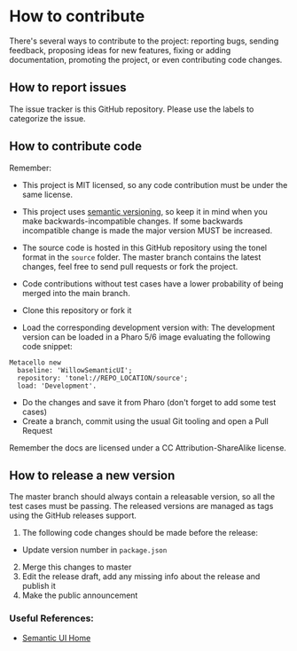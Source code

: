 How to contribute
=================

There's several ways to contribute to the project: reporting bugs, sending feedback, proposing ideas for new features, fixing or adding documentation, promoting the project, or even contributing code changes.

## How to report issues

The issue tracker is this GitHub repository. Please use the labels to categorize the issue.

## How to contribute code

Remember:
- This project is MIT licensed, so any code contribution must be under the same license.
- This project uses [semantic versioning](http://semver.org/), so keep it in mind when you make backwards-incompatible changes. If some backwards incompatible change is made the major version MUST be increased.
- The source code is hosted in this GitHub repository using the tonel format in the `source` folder. The master branch contains the latest changes, feel free to send pull requests or fork the project.
- Code contributions without test cases have a lower probability of being merged into the main branch.


- Clone this repository or fork it
- Load the corresponding development version with:
The development version can be loaded in a Pharo 5/6 image evaluating the following code snippet:
```smalltalk
Metacello new
  baseline: 'WillowSemanticUI';
  repository: 'tonel://REPO_LOCATION/source';
  load: 'Development'.
```

- Do the changes and save it from Pharo (don't forget to add some test cases)
- Create a branch, commit using the usual Git tooling and open a Pull Request

Remember the docs are licensed under a CC Attribution-ShareAlike license.

## How to release a new version

The master branch should always contain a releasable version, so all the test cases must be passing. The released versions are managed as tags using the GitHub releases support.
1. The following code changes should be made before the release:
 - Update version number in `package.json`
2. Merge this changes to master
3. Edit the release draft, add any missing info about the release and publish it
4. Make the public announcement

### Useful References:

- [Semantic UI Home](https://semantic-ui.com/)
